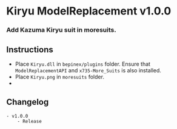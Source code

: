 # Kiryu ModelReplacement v1.0.0
### Add Kazuma Kiryu suit in moresuits.

## Instructions
- Place `Kiryu.dll` in `bepinex/plugins` folder. Ensure that `ModelReplacementAPI` and `x735-More_Suits` is also installed. 
- Place `Kiryu.png` in `moresuits` folder.
- 
## Changelog
	- v1.0.0
		- Release